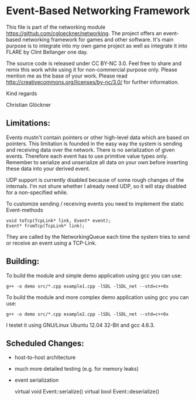 Event-Based Networking Framework
============================

This file is part of the networking module https://github.com/cgloeckner/networking. The project offers an event-based networking framework for games and other software. It's main purpose is to integrate into my own game project as well as integrate it into FLARE by Clint Bellanger one day.

The source code is released under CC BY-NC 3.0. Feel free to share and remix this work while using it for non-commercial purpose only. Please mention me as the base of your work. Please read http://creativecommons.org/licenses/by-nc/3.0/ for further information.

Kind regards

Christian Glöckner


Limitations:
----------

Events mustn't contain pointers or other high-level data which are based on pointers. This limitation is founded in the easy way the system is sending and receiving data over the network. There is no serialization of given events. Therefore each event has to use primitive value types only. Remember to serialize and unserialize all data on your own before inserting these data into your derived event.

UDP support is currently disabled because of some rough changes of the internals. I'm not shure whether I already need UDP, so it will stay disabled for a non-specified while.

To customize sending / receiving events you need to implement the static Event-methods

    void toTcp(TcpLink* link, Event* event);
    Event* fromTcp(TcpLink* link);

They are called by the NetworkingQueue each time the system tries to send or receive an event using a TCP-Link.


Building:
--------

To build the module and simple demo application using gcc you can use:

    g++ -o demo src/*.cpp example1.cpp -lSDL -lSDL_net --std=c++0x

To build the module and more complex demo application using gcc you can use:

    g++ -o demo src/*.cpp example2.cpp -lSDL -lSDL_net --std=c++0x

I testet it using GNU/Linux Ubuntu 12.04 32-Bit and gcc 4.6.3.


Scheduled Changes:
----------------

- host-to-host architecture
- much more detailed testing (e.g. for memory leaks)
- event serialization

    virtual void Event::serialize()
    virtual bool Event::deserialize()



